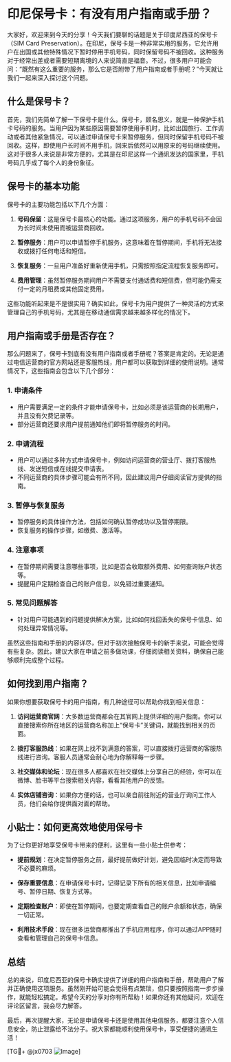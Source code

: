 # 印尼保号卡：有没有用户指南或手册？

大家好，欢迎来到今天的分享！今天我们要聊的话题是关于印度尼西亚的保号卡（SIM Card Preservation）。在印尼，保号卡是一种非常实用的服务，它允许用户在出国或其他特殊情况下暂时停用手机号码，同时保留号码不被回收。这种服务对于经常出差或者需要短期离境的人来说简直是福音。不过，很多用户可能会问：“既然有这么重要的服务，那么它是否附带了用户指南或者手册呢？”今天就让我们一起来深入探讨这个问题。

## 什么是保号卡？

首先，我们先简单了解一下保号卡是什么。保号卡，顾名思义，就是一种保护手机卡号码的服务。当用户因为某些原因需要暂停使用手机时，比如出国旅行、工作调动或者其他紧急情况，可以通过申请保号卡来暂停服务，但同时保留手机号码不被回收。这样，即使用户长时间不用手机，回来后依然可以用原来的号码继续使用。这对于很多人来说是非常方便的，尤其是在印尼这样一个通讯发达的国家里，手机号码几乎成了每个人的身份象征。

## 保号卡的基本功能

保号卡的主要功能包括以下几个方面：

1. **号码保留**：这是保号卡最核心的功能。通过这项服务，用户的手机号码不会因为长时间未使用而被运营商回收。
   
2. **暂停服务**：用户可以申请暂停手机服务，这意味着在暂停期间，手机将无法接收或拨打任何电话和短信。

3. **恢复服务**：一旦用户准备好重新使用手机，只需按照指定流程恢复服务即可。

4. **费用管理**：虽然暂停服务期间用户不需要支付通话费和短信费，但可能仍需支付一定的月租费或其他固定费用。

这些功能听起来是不是很实用？确实如此，保号卡为用户提供了一种灵活的方式来管理自己的手机号码，尤其是在移动通信需求越来越多样化的情况下。

## 用户指南或手册是否存在？

那么问题来了，保号卡到底有没有用户指南或者手册呢？答案是肯定的。无论是通过电信运营商的官方网站还是客服热线，用户都可以获取到详细的使用说明。通常情况下，这些指南会包含以下几个部分：

### 1. **申请条件**
   - 用户需要满足一定的条件才能申请保号卡，比如必须是该运营商的长期用户，并且没有欠费记录等。
   - 部分运营商还要求用户提前通知他们即将暂停服务的时间。

### 2. **申请流程**
   - 用户可以通过多种方式申请保号卡，例如访问运营商的营业厅、拨打客服热线、发送短信或在线提交申请表。
   - 不同运营商的具体步骤可能会有所不同，因此建议用户仔细阅读官方提供的指南。

### 3. **暂停与恢复服务**
   - 暂停服务的具体操作方法，包括如何确认暂停成功以及暂停期限。
   - 恢复服务的操作步骤，如缴费、激活等。

### 4. **注意事项**
   - 在暂停期间需要注意哪些事项，比如是否会收取额外费用、如何查询账户状态等。
   - 提醒用户定期检查自己的账户信息，以免错过重要通知。

### 5. **常见问题解答**
   - 针对用户可能遇到的问题提供解决方案，比如如何找回丢失的保号卡信息、如何处理异常情况等。

虽然这些指南和手册的内容详尽，但对于初次接触保号卡的新手来说，可能会觉得有些复杂。因此，建议大家在申请之前多做功课，仔细阅读相关资料，确保自己能够顺利完成整个过程。

## 如何找到用户指南？

如果你想要获取保号卡的用户指南，有几种途径可以帮助你找到相关信息：

1. **访问运营商官网**：大多数运营商都会在其官网上提供详细的用户指南。你可以直接搜索你所在地区的运营商名称加上“保号卡”关键词，就能找到相关的页面。

2. **拨打客服热线**：如果在网上找不到满意的答案，可以直接拨打运营商的客服热线进行咨询。客服人员通常会耐心地为你解释每一步骤。

3. **社交媒体和论坛**：现在很多人都喜欢在社交媒体上分享自己的经验，你可以在微博、脸书等平台搜索相关内容，看看其他用户的反馈。

4. **实体店铺咨询**：如果你方便的话，也可以亲自前往附近的营业厅询问工作人员，他们会给你提供面对面的帮助。

## 小贴士：如何更高效地使用保号卡

为了让你更好地享受保号卡带来的便利，这里有一些小贴士供参考：

- **提前规划**：在决定暂停服务之前，最好提前做好计划，避免因临时决定而导致不必要的麻烦。
  
- **保存重要信息**：在申请保号卡时，记得记录下所有的相关信息，比如申请编号、暂停日期、恢复方式等。

- **定期检查账户**：即使在暂停期间，也要定期查看自己的账户余额和状态，确保一切正常。

- **利用技术手段**：现在很多运营商都推出了手机应用程序，你可以通过APP随时查看和管理自己的保号卡信息。

## 总结

总的来说，印度尼西亚的保号卡确实提供了详细的用户指南和手册，帮助用户了解并正确使用这项服务。虽然刚开始可能会觉得有点繁琐，但只要按照指南一步步操作，就能轻松搞定。希望今天的分享对你有所帮助！如果你还有其他疑问，欢迎在评论区留言，我会尽力解答。

最后，再次提醒大家，无论是申请保号卡还是使用其他电信服务，都要注意个人信息安全，防止泄露给不法分子。祝大家都能顺利使用保号卡，享受便捷的通讯生活！

[TG💪+ @jx0703 ![Image](https://github.com/user-attachments/assets/dbca1d08-cadb-493c-b0ec-ad6f7a83f270)]
